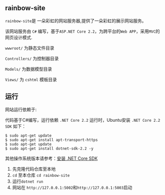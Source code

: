 ## rainbow-site

`rainbow-site`是 一朵彩虹的网站服务器,提供了一朵彩虹的展示网站服务。

该网站服务由 `C#` 编写，基于`ASP.NET Core 2.2`，为跨平台的`Web APP`，采用`MVC`的网页设计模式.

`wwwroot/` 为静态文件目录

`Controllers/` 为控制器目录

`Models/` 为数据模型目录

`Views/` 为 `cshtml` 模板目录

## 运行

网站运行依赖于:

代码基于C#编写，运行依赖 `.NET Core 2.2` 运行时，Ubuntu安装 `.NET Core 2.2 SDK` 如下：

``` 
$ sudo apt-get update
$ sudo apt-get install apt-transport-https
$ sudo apt-get update
$ sudo apt-get install dotnet-sdk-2.2 -y
```
其他操作系统版本请参考：[安装 .NET Core SDK](https://docs.microsoft.com/zh-cn/dotnet/core/install/sdk?pivots=os-linux)

1. 先克隆代码仓库至本地
2. `cd` 至本仓库 `cd rainbow-site`
3. 运行`dotnet run`
4. 网站在 `http://127.0.0.1:5002`和`http://127.0.0.1:5003`启动